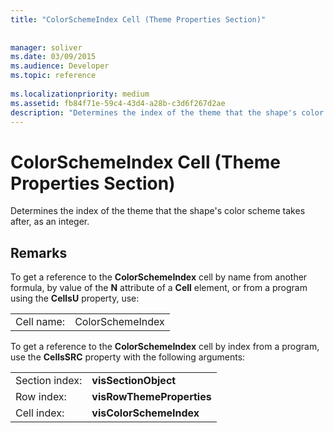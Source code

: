 ```yaml
---
title: "ColorSchemeIndex Cell (Theme Properties Section)"
 
 
manager: soliver
ms.date: 03/09/2015
ms.audience: Developer
ms.topic: reference
 
ms.localizationpriority: medium
ms.assetid: fb84f71e-59c4-43d4-a28b-c3d6f267d2ae
description: "Determines the index of the theme that the shape's color scheme takes after, as an integer."
---
```


# ColorSchemeIndex Cell (Theme Properties Section)

Determines the index of the theme that the shape's color scheme takes after, as an integer.
  
## Remarks

To get a reference to the **ColorSchemeIndex** cell by name from another formula, by value of the **N** attribute of a **Cell** element, or from a program using the **CellsU** property, use: 
  
|||
|:-----|:-----|
| Cell name:  <br/> | ColorSchemeIndex  <br/> |
   
To get a reference to the **ColorSchemeIndex** cell by index from a program, use the **CellsSRC** property with the following arguments: 
  
|||
|:-----|:-----|
| Section index:  <br/> |**visSectionObject** <br/> |
| Row index:  <br/> |**visRowThemeProperties** <br/> |
| Cell index:  <br/> |**visColorSchemeIndex** <br/> |
   

